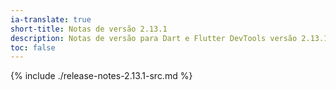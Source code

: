 ```yaml
---
ia-translate: true
short-title: Notas de versão 2.13.1
description: Notas de versão para Dart e Flutter DevTools versão 2.13.1.
toc: false
---
```


{% include ./release-notes-2.13.1-src.md %}
